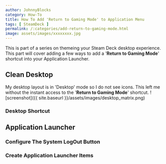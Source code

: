 ```yaml
---
author: JohnnyBlocks
category: How-To
title: How To Add 'Return to Gaming Mode' to Application Menu
tags: [ SteamDeck ]
permalink: /:categories/add-return-to-gaming-mode.html
image: assets/images/xxxxxxxx.jpg
---
```


This is part of a series on themeing your Steam Deck desktop experience.  This part will cover adding a few ways to add a '**Return to Gaming Mode**' shortcut into your Application Launcher.

<!--more-->

## Clean Desktop

My desktop layout is in 'Desktop' mode so I do not see icons.  This left me without the instant access to the '**Return to Gaming Mode**' shortcut.
![screenshot]({{ site.baseurl }}/assets/images/desktop_matrix.png)  

### Desktop Shortcut

## Application Launcher

### Configure The System LogOut Button

### Create Application Launcher Items
